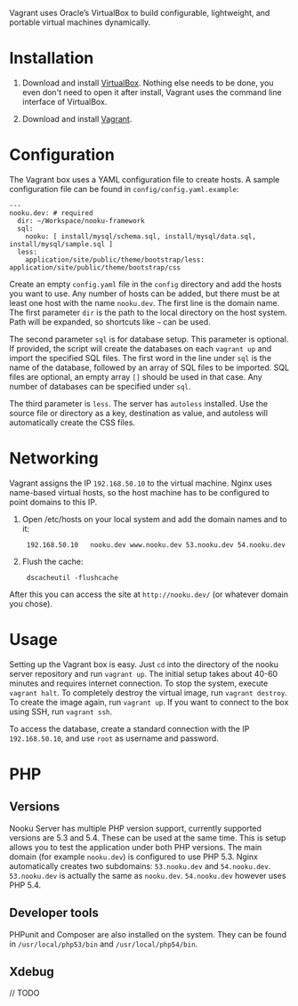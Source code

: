 Vagrant uses Oracle’s VirtualBox to build configurable, lightweight, and portable virtual machines dynamically.

# Installation

1. Download and install [VirtualBox](https://www.virtualbox.org/wiki/Downloads). Nothing else needs to be done, you even don't need to open it after install, Vagrant uses the command line interface of VirtualBox.

2. Download and install [Vagrant](http://docs.vagrantup.com/v1/docs/getting-started/index.html).

# Configuration

The Vagrant box uses a YAML configuration file to create hosts. A sample configuration file can be found in `config/config.yaml.example`:


    ---
    nooku.dev: # required
      dir: ~/Workspace/nooku-framework
      sql:
        nooku: [ install/mysql/schema.sql, install/mysql/data.sql, install/mysql/sample.sql ]
      less:
        application/site/public/theme/bootstrap/less: application/site/public/theme/bootstrap/css

Create an empty `config.yaml` file in the `config` directory and add the hosts you want to use. Any number of hosts can be added, but there must be at least one host with the name `nooku.dev`. The first line is the domain name.  The first parameter `dir` is the path to the local directory on the host system. Path will be expanded, so shortcuts like `~` can be used.

The second parameter `sql` is for database setup. This parameter is optional. If provided, the script will create the databases on each `vagrant up` and import the specified SQL files. The first word in the line under `sql` is the name of the database, followed by an array of SQL files to be imported. SQL files are optional, an empty array `[]` should be used in that case. Any number of databases can be specified under `sql`.

The third parameter is `less`. The server has `autoless` installed. Use the source file or directory as a key, destination as value, and autoless will automatically create the CSS files.

# Networking

Vagrant assigns the IP `192.168.50.10` to the virtual machine. Nginx uses name-based virtual hosts, so the host machine has to be configured to point domains to this IP.

1. Open /etc/hosts on your local system and add the domain names and to it:

        192.168.50.10   nooku.dev www.nooku.dev 53.nooku.dev 54.nooku.dev

2. Flush the cache:

        dscacheutil -flushcache

After this you can access the site at `http://nooku.dev/` (or whatever domain you chose).

# Usage

Setting up the Vagrant box is easy. Just `cd` into the directory of the nooku server repository and run `vagrant up`. The initial setup takes about 40-60 minutes and requires internet connection. To stop the system, execute `vagrant halt`. To completely destroy the virtual image, run `vagrant destroy`. To create the image again, run `vagrant up`. If you want to connect to the box using SSH, run `vagrant ssh`.

To access the database, create a standard connection with the IP `192.168.50.10`, and use `root` as username and password.

# PHP

## Versions

Nooku Server has multiple PHP version support, currently supported versions are 5.3 and 5.4. These can be used at the same time. This is setup allows you to test the application under both PHP versions. The main domain (for example `nooku.dev`) is configured to use PHP 5.3. Nginx automatically creates two subdomains: `53.nooku.dev` and `54.nooku.dev`. `53.nooku.dev` is actually the same as `nooku.dev`. `54.nooku.dev` however uses PHP 5.4.

## Developer tools

PHPunit and Composer are also installed on the system. They can be found in `/usr/local/php53/bin` and `/usr/local/php54/bin`.

## Xdebug

// TODO